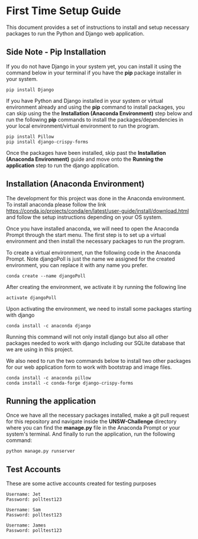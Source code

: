 # First Time Setup Guide
This document provides a set of instructions to install and setup necessary packages to run the Python and Django web application.

## Side Note - Pip Installation 
If you do not have Django in your system yet, you can install it using the command below in your terminal if you have the **pip** package installer in your system.
```
pip install Django
```
If you have Python and Django installed in your system or virtual environment already and using the **pip** command to install packages, you can skip using the the **Installation (Anaconda Environment)** step below and run the following **pip** commands to install the packages/dependencies in your local environment/virtual environment to run the program.
```
pip install Pillow
pip install django-crispy-forms
```
Once the packages have been installed, skip past the **Installation (Anaconda Environment)** guide and move onto the **Running the application** step to run the django application.

## Installation (Anaconda Environment)
The development for this project was done in the Anaconda environment. To install anaconda please follow the link https://conda.io/projects/conda/en/latest/user-guide/install/download.html and follow the setup instructions depending on your OS system. 

Once you have installed anaconda, we will need to open the Anaconda Prompt through the start menu. The first step is to set up a virtual environment and then install the necessary packages to run the program. 

To create a virtual environment, run the following code in the Anaconda Prompt. Note djangoPoll is just the name we assigned for the created environment, you can replace it with any name you prefer.
```
conda create --name djangoPoll
```
After creating the environment, we activate it by running the following line
```
activate djangoPoll
```
Upon activating the environment, we need to install some packages starting with django
```
conda install -c anaconda django
```
Running this command will not only install django but also all other packages needed to work with django including our SQLite database that we are using in this project.

We also need to run the two commands below to install two other packages for our web application form to work with bootstrap and image files.
```
conda install -c anaconda pillow
conda install -c conda-forge django-crispy-forms
```

## Running the application
Once we have all the necessary packages installed, make a git pull request for this repository and navigate inside the **UNSW-Challenge** directory where you can find the **manage.py** file in the Anaconda Prompt or your system's terminal. And finally to run the application, run the following command:
```
python manage.py runserver
```

## Test Accounts
These are some active accounts created for testing purposes
```
Username: Jet
Password: polltest123
```
```
Username: Sam
Password: polltest123
```
```
Username: James
Password: polltest123
```
